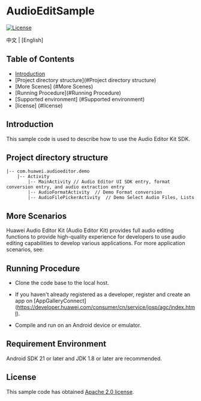 # AudioEditSample
[![License](https://img.shields.io/badge/Docs-hmsguides-brightgreen)](https://developer.huawei.com/consumer/cn/doc/development/HMS-Guides/ml-introduction-4)

中文 | [English]

## Table of Contents

* [Introduction](#Introduction)
* [Project directory structure](#Project directory structure)
* [More Scenes] (#More Scenes)
* [Running Procedure](#Running Procedure)
* [Supported environment] (#Supported environment)
* [license] (#license)


## Introduction
This sample code is used to describe how to use the Audio Editor Kit SDK.

## Project directory structure

    |-- com.huawei.audioeditor.demo
        |-- Activity
            |-- MainActivity // Audio Editor UI SDK entry, format conversion entry, and audio extraction entry
	        |-- AudioFormatActivity  // Demo Format conversion
			|-- AudioFilePickerActivity  // Demo Select Audio Files, Lists


## More Scenarios
Huawei Audio Editor Kit (Audio Editor Kit) provides full audio editing functions to provide high-quality experience for developers to use audio editing capabilities to develop various applications.
For more application scenarios, see:

## Running Procedure
- Clone the code base to the local host.


- If you haven't already registered as a developer, register and create an app on [AppGalleryConnect] (https://developer.huawei.com/consumer/cn/service/josp/agc/index.html).
- Compile and run on an Android device or emulator.

## Requirement Environment
Android SDK 21 or later and JDK 1.8 or later are recommended.

## License
This sample code has obtained [Apache 2.0 license](https://www.apache.org/licenses/LICENSE-2.0).


